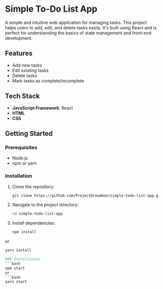 # Simple To-Do List App

A simple and intuitive web application for managing tasks. This project helps users to add, edit, and delete tasks easily. It's built using React and is perfect for understanding the basics of state management and front-end development.

## Features
- Add new tasks
- Edit existing tasks
- Delete tasks
- Mark tasks as complete/incomplete

## Tech Stack
- **JavaScript Framework**: React
- **HTML**
- **CSS**

## Getting Started

### Prerequisites
- Node.js
- npm or yarn

### Installation
1. Clone the repository:
   ```bash
   git clone https://github.com/ProjectDreadman/simple-todo-list-app.git
   
2. Navigate to the project directory:
   ```bash
   cd simple-todo-list-app

3. Install dependencies:
   ```bash
   npm install
or
   ```bash
   yarn install

### Installation
 ```bash
   npm start
or
   ```bash
   yarn start
